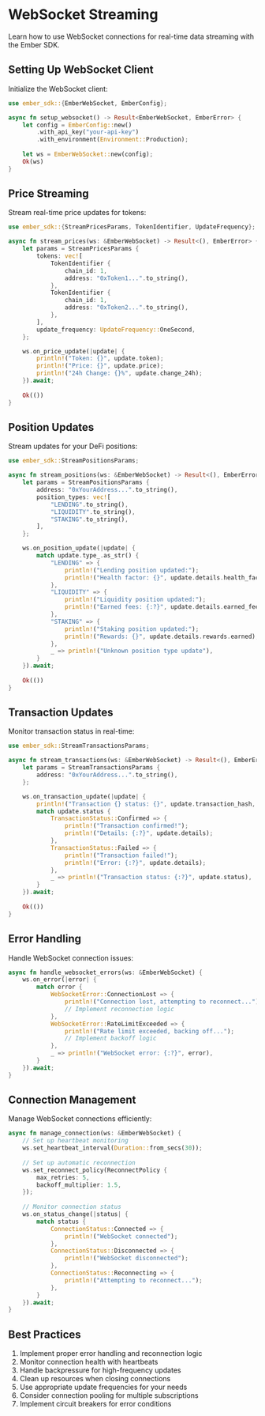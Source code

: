 # WebSocket Streaming

Learn how to use WebSocket connections for real-time data streaming with the Ember SDK.

## Setting Up WebSocket Client

Initialize the WebSocket client:

```rust
use ember_sdk::{EmberWebSocket, EmberConfig};

async fn setup_websocket() -> Result<EmberWebSocket, EmberError> {
    let config = EmberConfig::new()
        .with_api_key("your-api-key")
        .with_environment(Environment::Production);
    
    let ws = EmberWebSocket::new(config);
    Ok(ws)
}
```

## Price Streaming

Stream real-time price updates for tokens:

```rust
use ember_sdk::{StreamPricesParams, TokenIdentifier, UpdateFrequency};

async fn stream_prices(ws: &EmberWebSocket) -> Result<(), EmberError> {
    let params = StreamPricesParams {
        tokens: vec![
            TokenIdentifier {
                chain_id: 1,
                address: "0xToken1...".to_string(),
            },
            TokenIdentifier {
                chain_id: 1,
                address: "0xToken2...".to_string(),
            },
        ],
        update_frequency: UpdateFrequency::OneSecond,
    };

    ws.on_price_update(|update| {
        println!("Token: {}", update.token);
        println!("Price: {}", update.price);
        println!("24h Change: {}%", update.change_24h);
    }).await;
    
    Ok(())
}
```

## Position Updates

Stream updates for your DeFi positions:

```rust
use ember_sdk::StreamPositionsParams;

async fn stream_positions(ws: &EmberWebSocket) -> Result<(), EmberError> {
    let params = StreamPositionsParams {
        address: "0xYourAddress...".to_string(),
        position_types: vec![
            "LENDING".to_string(),
            "LIQUIDITY".to_string(),
            "STAKING".to_string(),
        ],
    };

    ws.on_position_update(|update| {
        match update.type_.as_str() {
            "LENDING" => {
                println!("Lending position updated:");
                println!("Health factor: {}", update.details.health_factor);
            },
            "LIQUIDITY" => {
                println!("Liquidity position updated:");
                println!("Earned fees: {:?}", update.details.earned_fees);
            },
            "STAKING" => {
                println!("Staking position updated:");
                println!("Rewards: {}", update.details.rewards.earned);
            },
            _ => println!("Unknown position type update"),
        }
    }).await;
    
    Ok(())
}
```

## Transaction Updates

Monitor transaction status in real-time:

```rust
use ember_sdk::StreamTransactionsParams;

async fn stream_transactions(ws: &EmberWebSocket) -> Result<(), EmberError> {
    let params = StreamTransactionsParams {
        address: "0xYourAddress...".to_string(),
    };

    ws.on_transaction_update(|update| {
        println!("Transaction {} status: {}", update.transaction_hash, update.status);
        match update.status {
            TransactionStatus::Confirmed => {
                println!("Transaction confirmed!");
                println!("Details: {:?}", update.details);
            },
            TransactionStatus::Failed => {
                println!("Transaction failed!");
                println!("Error: {:?}", update.details);
            },
            _ => println!("Transaction status: {:?}", update.status),
        }
    }).await;
    
    Ok(())
}
```

## Error Handling

Handle WebSocket connection issues:

```rust
async fn handle_websocket_errors(ws: &EmberWebSocket) {
    ws.on_error(|error| {
        match error {
            WebSocketError::ConnectionLost => {
                println!("Connection lost, attempting to reconnect...");
                // Implement reconnection logic
            },
            WebSocketError::RateLimitExceeded => {
                println!("Rate limit exceeded, backing off...");
                // Implement backoff logic
            },
            _ => println!("WebSocket error: {:?}", error),
        }
    }).await;
}
```

## Connection Management

Manage WebSocket connections efficiently:

```rust
async fn manage_connection(ws: &EmberWebSocket) {
    // Set up heartbeat monitoring
    ws.set_heartbeat_interval(Duration::from_secs(30));
    
    // Set up automatic reconnection
    ws.set_reconnect_policy(ReconnectPolicy {
        max_retries: 5,
        backoff_multiplier: 1.5,
    });
    
    // Monitor connection status
    ws.on_status_change(|status| {
        match status {
            ConnectionStatus::Connected => {
                println!("WebSocket connected");
            },
            ConnectionStatus::Disconnected => {
                println!("WebSocket disconnected");
            },
            ConnectionStatus::Reconnecting => {
                println!("Attempting to reconnect...");
            },
        }
    }).await;
}
```

## Best Practices

1. Implement proper error handling and reconnection logic
2. Monitor connection health with heartbeats
3. Handle backpressure for high-frequency updates
4. Clean up resources when closing connections
5. Use appropriate update frequencies for your needs
6. Consider connection pooling for multiple subscriptions
7. Implement circuit breakers for error conditions 